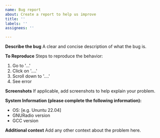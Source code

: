 ```yaml
---
name: Bug report
about: Create a report to help us improve
title: ''
labels: ''
assignees: ''

---
```


**Describe the bug**
A clear and concise description of what the bug is.

**To Reproduce**
Steps to reproduce the behavior:
1. Go to '...'
2. Click on '....'
3. Scroll down to '....'
4. See error

**Screenshots**
If applicable, add screenshots to help explain your problem.

**System Information (please complete the following information):**
 - OS: [e.g. Ununtu 22.04]
 - GNURadio version
 - GCC version

**Additional context**
Add any other context about the problem here.

